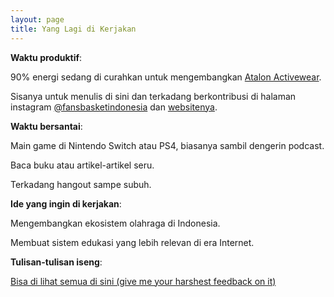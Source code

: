 ```yaml
---
layout: page
title: Yang Lagi di Kerjakan
---
```


**Waktu produktif**:

90% energi sedang di curahkan untuk mengembangkan [Atalon Activewear](https://www.atalon.id).

Sisanya untuk menulis di sini dan terkadang berkontribusi di halaman instagram [@fansbasketindonesia](https://www.instagram.com/fansbasketindonesia) dan [websitenya](https://www.fansbasket.org).


**Waktu bersantai**:

Main game di Nintendo Switch atau PS4, biasanya sambil dengerin podcast.

Baca buku atau artikel-artikel seru. 

Terkadang hangout sampe subuh.


**Ide yang ingin di kerjakan**:

Mengembangkan ekosistem olahraga di Indonesia.

Membuat sistem edukasi yang lebih relevan di era Internet.

**Tulisan-tulisan iseng**:

[Bisa di lihat semua di sini (give me your harshest feedback on it)](https://adityads.com)